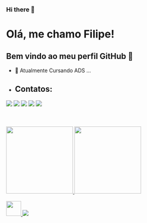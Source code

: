 ### Hi there 👋
# Olá, me chamo Filipe! 
## Bem vindo ao meu perfil GitHub 👋
- 🔭 Atualmente Cursando ADS ...
- ## Contatos:

<div>
<a href="https://www.youtube.com/seu-canal-youtube-aqui" target="_blank"><img src="https://img.shields.io/badge/YouTube-FF0000?style=for-the-badge&logo=youtube&logoColor=white" target="_blank"></a>
<a href="https://instagram.com/seu-usuário-instagram-aqui" target="_blank"><img src="https://img.shields.io/badge/-Instagram-%23E4405F?style=for-the-badge&logo=instagram&logoColor=white" target="_blank"></a>
<a href="https://www.twitch.tv/seu-usuário-aqui" target="_blank"><img src="https://img.shields.io/badge/Twitch-9146FF?style=for-the-badge&logo=twitch&logoColor=white" target="_blank"></a>
<a href = "mailto:contato@seu-usuário-aqui"><img src="https://img.shields.io/badge/Gmail-D14836?style=for-the-badge&logo=gmail&logoColor=white" target="_blank"></a>
<a href="https://www.linkedin.com/in/seu-usuário-linkedln-aqui" target="_blank"><img src="https://img.shields.io/badge/-LinkedIn-%230077B5?style=for-the-badge&logo=linkedin&logoColor=white" target="_blank"></a>   
</div><br>
            <!--Meus Status do GitHub!!--><br>
 
<br>
<div>
<a href="https://github.com/Lipe157">
<img height="180em" src="https://github-readme-stats.vercel.app/api/top-langs/?username=Lipe157&layout=compact&langs_count=7&theme=dracula"/>
<img height="180em" src="https://github-readme-stats.vercel.app/api?username=Lipe157&show_icons=true&theme=dracula&include_all_commits=true&count_private=true"/>
</div><br>
            
<img src="https://cdn.jsdelivr.net/gh/devicons/devicon/icons/git/git-original.svg" width="40" height="40"/>
            <img src="https://cdn.jsdelivr.net/gh/devicons/devicon/icons/css3/css3-original-wordmark.svg" />
                   
            
<!--
**Lipe157/Lipe157** is a ✨ _special_ ✨ repository because its `README.md` (this file) appears on your GitHub profile.

Here are some ideas to get you started:

- 🌱 I’m currently learning ...
- 👯 I’m looking to collaborate on ...
- 🤔 I’m looking for help with ...
- 💬 Ask me about ...
- 📫 How to reach me: ...
- 😄 Pronouns: ...
- ⚡ Fun fact: ...
-->

